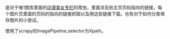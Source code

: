 是对于唯1图库里面的[动漫美女专栏](http://www.mmonly.cc/ktmh/dmmn/)的爬虫，里面涉及到主页页码指向的链接，每个图片页里面的页码的指向的链接抓取以及用这些链接下载。也有对于如何分类保存图片的小尝试。

使用了scrapy的ImagePipeline,selector为Xpath。